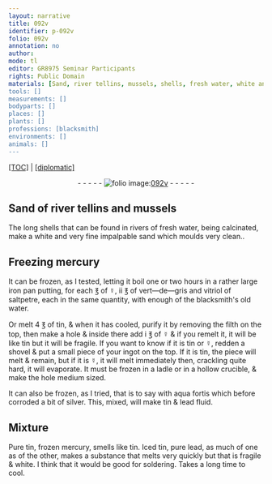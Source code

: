 ```yaml
---
layout: narrative
title: 092v
identifier: p-092v
folio: 092v
annotation: no
author:
mode: tl
editor: GR8975 Seminar Participants
rights: Public Domain
materials: [Sand, river tellins, mussels, shells, fresh water, white and very fine impalpable sand, mercury, iron, vert-de-gris, vitriol, saltpetre, blacksmith's old water., tin, filth, aqua fortis, silver, lead, Pure tin, frozen mercury,, Iced tin, pure lead]
tools: []
measurements: []
bodyparts: []
places: []
plants: []
professions: [blacksmith]
environments: []
animals: []
---
```


<p><a href="{{ site.baseurl }}/translation/">[TOC]</a> | <a href="{{ site.baseurl }}/texts/p-092v_tc/" target="_blank">[diplomatic]</a></p><div class="folio" align="center">- - - - - <a href="http://gallica.bnf.fr/ark:/12148/btv1b10500001g/f190.image" target="_blank"><img src="https://cu-mkp.github.io/2017-workshop-edition/assets/photo-icon.png" alt="folio image: " style="display:inline-block; margin-bottom:-3px;"/>092v</a> - - - - - </div>  
  

## <span class="m">Sand</span> of <span class="m">river tellins</span> and <span class="m">mussels</span>

 
 The long <span class="m">shells</span> that can be found in rivers of <span class="m">fresh water</span>, being calcinated, make a <span class="m">white and very fine <span class="x">impalpable</span> sand</span> which moulds very clean..
 
 
  

## Freezing <span class="m">mercury</span>

 
It can be frozen, as I tested, letting it boil one or two hours in a rather large <span class="m">iron</span> pan putting, for each ℥ of ☿, ii ℥ of <span class="m">vert—de—gris</span> and <span class="m">vitriol</span> of <span class="m">saltpetre</span>, each in the same quantity, with enough of the <span class="m"><span class="pro">blacksmith</span>'s old water.</span>
 
Or melt 4 ℥ of <span class="m">tin</span>, & when it has cooled, purify it by removing the <span class="m">filth</span> on the top, then make a hole & inside there add i ℥ of ☿ & if you remelt it, it will be like tin but it will be fragile. If you want to know if it is <span class="m">tin</span> or ☿, redden a shovel & put a small piece of your ingot on the top. If it is <span class="m">tin</span>, the piece will melt & remain, but if it is ☿, it will melt immediately then, crackling quite hard, it will evaporate. It must be frozen in a ladle or in a hollow crucible, & make the hole medium sized.
 
It can also be frozen, as I tried, that is to say with <span class="m">aqua fortis</span> which before corroded a bit of <span class="m">silver</span>. This, mixed, will make <span class="m">tin</span> & <span class="m">lead</span> fluid.
 
 
  

## Mixture

 
<span class="m">Pure tin</span>, <span class="m">frozen mercury,</span> smells like tin. <span class="m">Iced tin</span>, <span class="m">pure lead</span>, as much of one as of the other, makes a substance that melts very quickly but that is fragile & white. I think that it would be good for soldering. <span class="x">Takes a</span> long time to cool.
 
